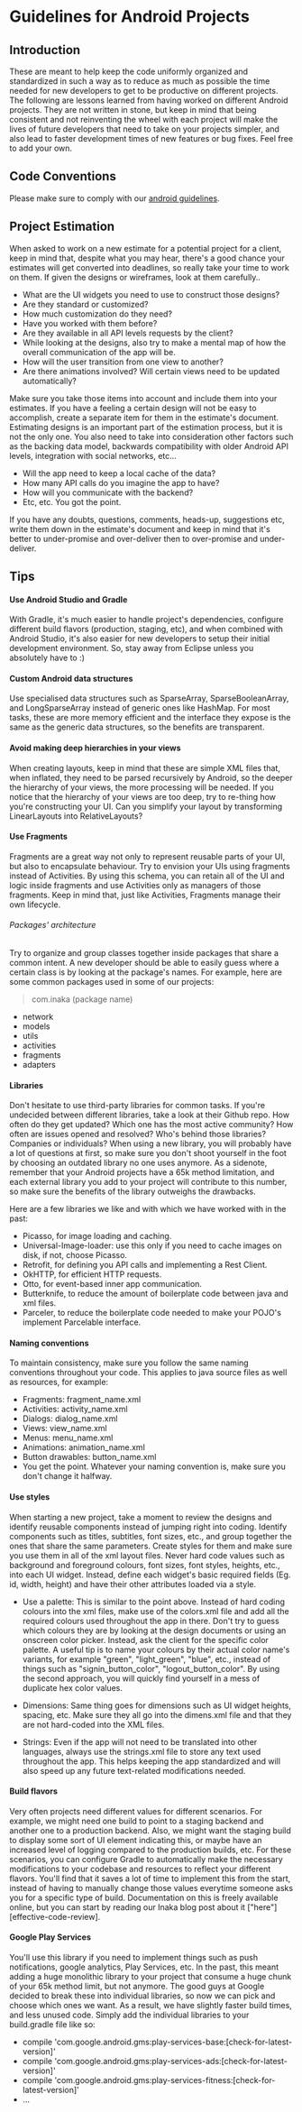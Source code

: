 # Guidelines for Android Projects

## Introduction

These are meant to help keep the code uniformly organized and standardized in such a way as to reduce as much as possible the time needed for new developers to get to be productive on different projects.
The following are lessons learned from having worked on different Android projects. They are not written in stone, but keep in mind that being consistent and not reinventing the wheel with each project will make the lives of future developers that need to take on your projects simpler, and also lead to faster development times of new features or bug fixes. Feel free to add your own.

## Code Conventions
Please make sure to comply with our [android guidelines](https://github.com/inaka/android_guidelines).

## Project Estimation
When asked to work on a new estimate for a potential project for a client, keep in mind that, despite what you may hear, there's a good chance your estimates will get converted into deadlines, so really take your time to work on them. If given the designs or wireframes, look at them carefully..
- What are the UI widgets you need to use to construct those designs?
- Are they standard or customized?
- How much customization do they need?
- Have you worked with them before?
- Are they available in all API levels requests by the client?
- While looking at the designs, also try to make a mental map of how the overall communication of the app will be.
- How will the user transition from one view to another?
- Are there animations involved? Will certain views need to be updated automatically?

Make sure you take those items into account and include them into your estimates. If you have a feeling a certain design will not be easy to accomplish, create a separate item for them in the estimate's document. Estimating designs is an important part of the estimation process, but it is not the only one. You also need to take into consideration other factors such as the backing data model, backwards compatibility with older Android API levels, integration with social networks, etc...
- Will the app need to keep a local cache of the data?
- How many API calls do you imagine the app to have?
- How will you communicate with the backend?
- Etc, etc. You got the point.

If you have any doubts, questions, comments, heads-up, suggestions etc, write them down in the estimate's document and keep in mind that it's better to under-promise and over-deliver then to over-promise and under-deliver.

## Tips
#### Use Android Studio and Gradle
With Gradle, it's much easier to handle project's dependencies, configure different build flavors (production, staging, etc), and when combined with Android Studio, it's also easier for new developers to setup their initial development environment. So, stay away from Eclipse unless you absolutely have to :)

#### Custom Android data structures
Use specialised data structures such as SparseArray, SparseBooleanArray, and LongSparseArray instead of generic ones like HashMap. For most tasks, these are more memory efficient and the interface they expose is the same as the generic data structures, so the benefits are transparent.

#### Avoid making deep hierarchies in your views
When creating layouts, keep in mind that these are simple XML files that, when inflated, they need to be parsed recursively by Android, so the deeper the hierarchy of your views, the more processing will be needed. If you notice that the hierarchy of your views are too deep, try to re-thing how you're constructing your UI. Can you simplify your layout by transforming LinearLayouts into RelativeLayouts?

#### Use Fragments
Fragments are a great way not only to represent reusable parts of your UI, but also to encapsulate behaviour. Try to envision your UIs using fragments instead of Activities. By using this schema, you can retain all of the UI and logic inside fragments and use Activities only as managers of those fragments. Keep in mind that, just like Activities, Fragments manage their own lifecycle.

###### Packages' architecture
Try to organize and group classes together inside packages that share a common intent. A new developer should be able to easily guess where a certain class is by looking at the package's names. For example, here are some common packages used in some of our projects:

> com.inaka (package name)
- network
- models
- utils
- activities
- fragments
- adapters

#### Libraries
Don't hesitate to use third-party libraries for common tasks. If you're undecided between different libraries, take a look at their Github repo. How often do they get updated? Which one has the most active community? How often are issues opened and resolved? Who's behind those libraries? Companies or individuals? When using a new library, you will probably have a lot of questions at first, so make sure you don't shoot yourself in the foot by choosing an outdated library no one uses anymore. As a sidenote, remember that your Android projects have a 65k method limitation, and each external library you add to your project will contribute to this number, so make sure the benefits of the library outweighs the drawbacks.

Here are a few libraries we like and with which we have worked with in the past:
- Picasso, for image loading and caching.
- Universal-Image-loader: use this only if you need to cache images on disk, if not, choose Picasso.
- Retrofit, for defining you API calls and implementing a Rest Client.
- OkHTTP, for efficient HTTP requests.
- Otto, for event-based inner app communication.
- Butterknife, to reduce the amount of boilerplate code between java and xml files.
- Parceler, to reduce the boilerplate code needed to make your POJO's implement Parcelable interface.

#### Naming conventions
To maintain consistency, make sure you follow the same naming conventions throughout your code. This applies to java source files as well as resources, for example:
- Fragments: fragment_name.xml
- Activities: activity_name.xml
- Dialogs: dialog_name.xml
- Views: view_name.xml
- Menus: menu_name.xml
- Animations: animation_name.xml
- Button drawables: button_name.xml
- You get the point. Whatever your naming convention is, make sure you don't change it halfway.

#### Use styles
When starting a new project, take a moment to review the designs and identify reusable components instead of jumping right into coding. Identify components such as titles, subtitles, font sizes, etc., and group together the ones that share the same parameters. Create styles for them and make sure you use them in all of the xml layout files. Never hard code values such as background and foreground colours, font sizes, font styles, heights, etc., into each UI widget. Instead, define each widget's basic required fields (Eg. id, width, height) and have their other attributes loaded via a style.

- Use a palette: This is similar to the point above. Instead of hard coding colours into the xml files, make use of the colors.xml file and add all the required colours used throughout the app in there. Don't try to guess which colours they are by looking at the design documents or using an onscreen color picker. Instead, ask the client for the specific color palette. A useful tip is to name your colours by their actual color name's variants, for example "green", "light_green", "blue", etc., instead of things such as "signin_button_color", "logout_button_color". By using the second approach, you will quickly find yourself in a mess of duplicate hex color values.

- Dimensions: Same thing goes for dimensions such as UI widget heights, spacing, etc. Make sure they all go into the dimens.xml file and that they are not hard-coded into the XML files.

- Strings: Even if the app will not need to be translated into other languages, always use the strings.xml file to store any text used throughout the app. This helps keeping the app standardized and will also speed up any future text-related modifications needed.

#### Build flavors
Very often projects need different values for different scenarios. For example, we might need one build to point to a staging backend and another one to a production backend. Also, we might want the staging build to display some sort of UI element indicating this, or maybe have an increased level of logging compared to the production builds, etc. For these scenarios, you can configure Gradle to automatically make the necessary modifications to your codebase and resources to reflect your different flavors. You'll find that it saves a lot of time to implement this from the start, instead of having to manually change those values everytime someone asks you for a specific type of build. Documentation on this is freely available online, but you can start by reading our Inaka blog post about it ["here"][effective-code-review].

#### Google Play Services
You'll use this library if you need to implement things such as push notifications, google analytics, Play Services, etc. In the past, this meant adding a huge monolithic library to your project that consume a huge chunk of your 65k method limit, but not anymore. The good guys at Google decided to break these into individual libraries, so now we can pick and choose which ones we want. As a result, we have slightly faster build times, and less unused code. Simply add the individual libraries to your build.gradle file like so:
>
- compile 'com.google.android.gms:play-services-base:[check-for-latest-version]'
- compile 'com.google.android.gms:play-services-ads:[check-for-latest-version]'
- compile 'com.google.android.gms:play-services-fitness:[check-for-latest-version]'
- ...

[flavors]: http://inaka.net/blog/2014/12/22/create-separate-production-and-staging-builds-in-android/
